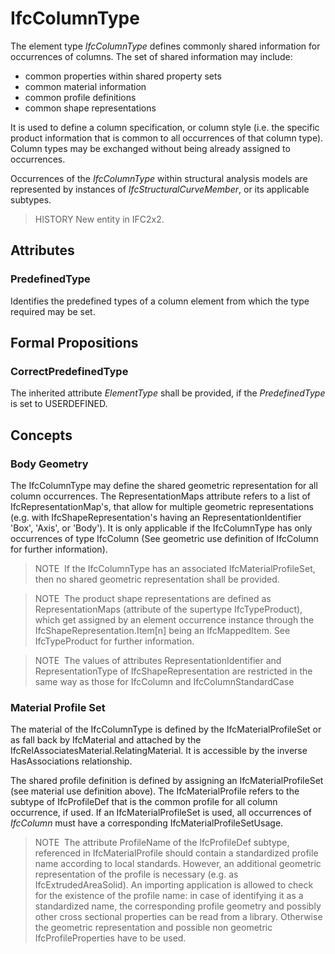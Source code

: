 # IfcColumnType

The element type _IfcColumnType_ defines commonly shared information for occurrences of columns. The set of shared information may include:

* common properties within shared property sets
* common material information
* common profile definitions
* common shape representations

It is used to define a column specification, or column style (i.e. the specific product information that is common to all occurrences of that column type). Column types may be exchanged without being already assigned to occurrences.

Occurrences of the _IfcColumnType_ within structural analysis models are represented by instances of _IfcStructuralCurveMember_, or its applicable subtypes.

> HISTORY  New entity in IFC2x2.

## Attributes

### PredefinedType
Identifies the predefined types of a column element from which the type required may be set.

## Formal Propositions

### CorrectPredefinedType
The inherited attribute _ElementType_ shall be provided, if the _PredefinedType_ is set to USERDEFINED.

## Concepts

### Body Geometry

The IfcColumnType may define the shared geometric
representation for all column occurrences. The
RepresentationMaps attribute refers to a list of
IfcRepresentationMap's, that allow for multiple geometric
representations (e.g. with IfcShapeRepresentation's having
an RepresentationIdentifier 'Box', 'Axis', or 'Body'). It
is only applicable if the IfcColumnType has only
occurrences of type IfcColumn (See geometric use
definition of IfcColumn for further information).



> NOTE  If the IfcColumnType has an
> associated IfcMaterialProfileSet, then no shared geometric
> representation shall be provided.



> NOTE  The product shape representations are
> defined as RepresentationMaps (attribute of the supertype
> IfcTypeProduct), which get assigned by an element
> occurrence instance through the
> IfcShapeRepresentation.Item[n] being an
> IfcMappedItem. See IfcTypeProduct for further
> information.



> NOTE  The values of attributes
> RepresentationIdentifier and RepresentationType of
> IfcShapeRepresentation are restricted in the same way as
> those for IfcColumn and
> IfcColumnStandardCase



### Material Profile Set

The material of the IfcColumnType is defined by the
IfcMaterialProfileSet or as fall back by
IfcMaterial and attached by the
IfcRelAssociatesMaterial.RelatingMaterial. It is
accessible by the inverse HasAssociations
relationship.

The shared profile definition is defined by assigning an
IfcMaterialProfileSet (see material use definition above).
The IfcMaterialProfile refers to the subtype of
IfcProfileDef that is the common profile for all column
occurrence, if used. If an IfcMaterialProfileSet is used, all occurrences of _IfcColumn_ must have a corresponding IfcMaterialProfileSetUsage.

> NOTE  The attribute ProfileName of the
> IfcProfileDef subtype, referenced in
> IfcMaterialProfile should contain a standardized profile
> name according to local standards. However, an additional
> geometric representation of the profile is necessary (e.g. as
> IfcExtrudedAreaSolid). An importing application is allowed
> to check for the existence of the profile name: in case of
> identifying it as a standardized name, the corresponding profile
> geometry and possibly other cross sectional properties can be
> read from a library. Otherwise the geometric representation and
> possible non geometric IfcProfileProperties have to be
> used.

